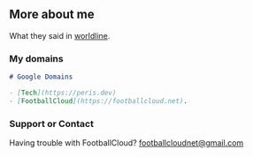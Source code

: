 ## More about me

What they said in [worldline](https://worldline.com/en/home/blog/2019/april/meet-the-women-and-men-of-worldline-pedro-garcia-fernandez.html).

### My domains

```markdown
# Google Domains

- [Tech](https://peris.dev)
- [FootballCloud](https://footballcloud.net).

```

### Support or Contact

Having trouble with FootballCloud? <footballcloudnet@gmail.com>
